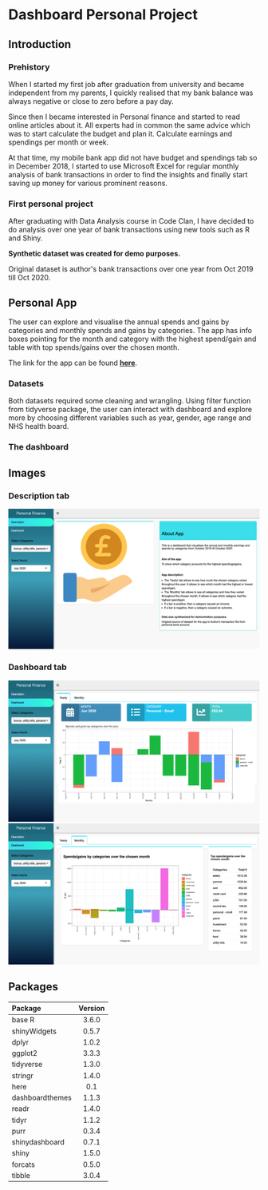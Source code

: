 # Dashboard Personal Project

## Introduction
### Prehistory
When I started my first job after graduation from university and became independent from my parents, I quickly realised that my bank balance was always negative or close to zero before a pay day. 

Since then I became interested in Personal finance and started to read online articles about it. All experts had in common the same advice which was to start calculate the budget and plan it. Calculate earnings and spendings per month or week. 

At that time, my mobile bank app did not have budget and spendings tab so in December 2018, I started to use Microsoft Excel for regular monthly analysis of bank transactions in order to find the insights and finally start saving up money for various prominent reasons.

### First personal project

After graduating with Data Analysis course in Code Clan, I have decided to do analysis over one year of bank transactions using new tools such as R and Shiny.

**Synthetic dataset was created for demo purposes.**

Original dataset is author's bank transactions over one year from Oct 2019 till Oct 2020.

## Personal App
The user can explore and visualise the annual spends and gains by categories and monthly spends and gains by categories. The app has info boxes pointing for the month and category with the highest spend/gain and table with top spends/gains over the chosen month. 

The link for the app can be found **[here](https://veronika13.shinyapps.io/annual_finances)**.

### Datasets 
Both datasets required some cleaning and wrangling. Using filter function from tidyverse package, the user can interact with dashboard and explore more by choosing different variables such as year, gender, age range and NHS health board.

### The dashboard

## Images 
### Description tab 
![App description](images/description_app.png)
### Dashboard tab
![Yearly](images/yearly_app.png)
![Monthly](images/monthly_app.png)

## Packages
| Package      | Version    
| :------------- | :----------: 
base R | 3.6.0 |
shinyWidgets | 0.5.7 | 
dplyr | 1.0.2 |
ggplot2 | 3.3.3 |
tidyverse | 1.3.0 |
stringr | 1.4.0 |
here | 0.1 |
dashboardthemes | 1.1.3 |
readr | 1.4.0 |
tidyr | 1.1.2 |
purr | 0.3.4 |
shinydashboard | 0.7.1 |
shiny | 1.5.0 |
forcats | 0.5.0 |
tibble | 3.0.4 |
